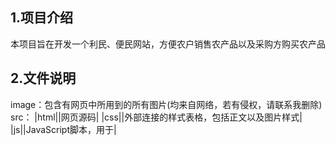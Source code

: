 ## 1.项目介绍
本项目旨在开发一个利民、便民网站，方便农户销售农产品以及采购方购买农产品
## 2.文件说明
image：包含有网页中所用到的所有图片(均来自网络，若有侵权，请联系我删除)
src：
|html||网页源码|
|css||外部连接的样式表格，包括正文以及图片样式|
|js||JavaScript脚本，用于|
